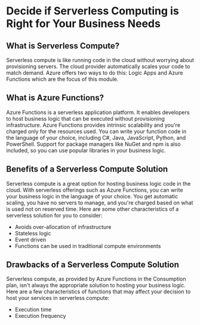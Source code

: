 # Decide if Serverless Computing is Right for Your Business Needs

## What is Serverless Compute?

Serverless compute is like running code in the cloud without worrying about provisioning servers. The cloud provider automatically scales your code to match demand. Azure offers two ways to do this: Logic Apps and Azure Functions which are the focus of this module.

## What is Azure Functions?

Azure Functions is a serverless application platform. It enables developers to host business logic that can be executed without provisioning infrastructure. Azure Functions provides intrinsic scalability and you're charged only for the resources used. You can write your function code in the language of your choice, including C#, Java, JavaScript, Python, and PowerShell. Support for package managers like NuGet and npm is also included, so you can use popular libraries in your business logic.

## Benefits of a Serverless Compute Solution

Serverless compute is a great option for hosting business logic code in the cloud. With serverless offerings such as Azure Functions, you can write your business logic in the language of your choice. You get automatic scaling, you have no servers to manage, and you're charged based on what is used not on reserved time. Here are some other characteristics of a serverless solution for you to consider:

- Avoids over-allocation of infrastructure
- Stateless logic
- Event driven
- Functions can be used in traditional compute environments

## Drawbacks of a Serverless Compute Solution

Serverless compute, as provided by Azure Functions in the Consumption plan, isn't always the appropriate solution to hosting your business logic. Here are a few characteristics of functions that may affect your decision to host your services in serverless compute:

- Execution time
- Execution frequency
